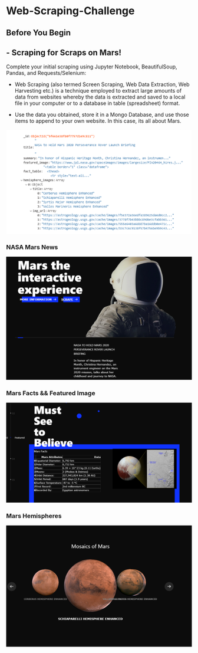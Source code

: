 # Web-Scraping-Challenge
## Before You Begin


## - Scraping for Scraps on Mars!

Complete your initial scraping using Jupyter Notebook, BeautifulSoup, Pandas, and Requests/Selenium:

* Web Scraping (also termed Screen Scraping, Web Data Extraction, Web Harvesting etc.) is a technique employed to extract large amounts of data from websites whereby the data is extracted and saved to a local file in your computer or to a database in table (spreadsheet) format.

* Use the data you obtained, store it in a Mongo Database, and use those items to append to your own website. In this case, its all about Mars. 

<img src="/static/img/mongo.png">

### NASA Mars News 
<img src="/static/img/home.png">


### Mars Facts &&  Featured Image
<img src="/static/img/facts.png">

### Mars Hemispheres
<img src="/static/img/mosaic.png">
